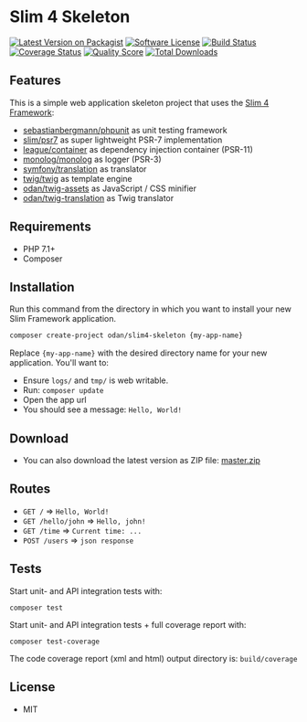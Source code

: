 # Slim 4 Skeleton

[![Latest Version on Packagist](https://img.shields.io/github/release/odan/slim4-skeleton.svg?style=flat-square)](https://packagist.org/packages/odan/slim4-skeleton)
[![Software License](https://img.shields.io/badge/license-MIT-brightgreen.svg?style=flat-square)](LICENSE.md)
[![Build Status](https://img.shields.io/travis/odan/slim4-skeleton/master.svg?style=flat-square)](https://travis-ci.org/odan/slim4-skeleton)
[![Coverage Status](https://img.shields.io/scrutinizer/coverage/g/odan/slim4-skeleton.svg?style=flat-square)](https://scrutinizer-ci.com/g/odan/slim4-skeleton/code-structure)
[![Quality Score](https://img.shields.io/scrutinizer/quality/g/odan/slim4-skeleton.svg?style=flat-square)](https://scrutinizer-ci.com/g/odan/slim4-skeleton/?branch=master)
[![Total Downloads](https://img.shields.io/packagist/dt/odan/slim4-skeleton.svg?style=flat-square)](https://packagist.org/packages/odan/slim4-skeleton/stats)

## Features

This is a simple web application skeleton project that uses the [Slim 4 Framework](https://www.slimframework.com/):

* [sebastianbergmann/phpunit](https://github.com/sebastianbergmann/phpunit) as unit testing framework
* [slim/psr7](https://github.com/slimphp/Slim-Psr7) as super lightweight PSR-7 implementation
* [league/container](https://github.com/thephpleague/container) as dependency injection container (PSR-11)
* [monolog/monolog](https://github.com/monolog/monolog) as logger (PSR-3)
* [symfony/translation](https://github.com/symfony/translation) as translator
* [twig/twig](https://github.com/twigphp/Twig) as template engine
* [odan/twig-assets](https://github.com/odan/twig-assets) as JavaScript / CSS minifier
* [odan/twig-translation](https://github.com/odan/twig-translation) as Twig translator

## Requirements

* PHP 7.1+
* Composer

## Installation

Run this command from the directory in which you want to install your new Slim Framework application.

```bash
composer create-project odan/slim4-skeleton {my-app-name}
```

Replace `{my-app-name}` with the desired directory name for your new application. You'll want to:

* Ensure `logs/` and `tmp/` is web writable.
* Run: `composer update`
* Open the app url
* You should see a message: `Hello, World!`

## Download

* You can also download the latest version as ZIP file: [master.zip](https://github.com/odan/slim4-skeleton/archive/master.zip)

## Routes

* `GET /` => `Hello, World!`
* `GET /hello/john` => `Hello, john!`
* `GET /time` => `Current time: ...`
* `POST /users` => `json response`

## Tests

Start unit- and API integration tests with:

```
composer test
```

Start unit- and API integration tests + full coverage report with:

```
composer test-coverage
```

The code coverage report (xml and html) output directory is: `build/coverage`

## License

* MIT
